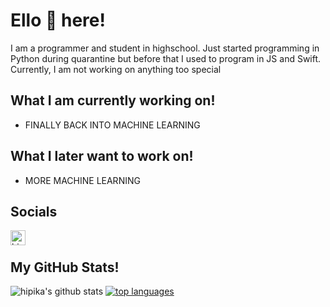 # Ello 👋  here!

I am a programmer and student in highschool. Just started programming in Python during quarantine but before that I used to program in JS and Swift. Currently, I am not working on anything too special

## What I am currently working on!
- FINALLY BACK INTO MACHINE LEARNING
    
## What I later want to work on!
- MORE MACHINE LEARNING
   
## Socials
[<img align="left" alt="hi pika31621 | discord" width="24px" src="https://cdn.jsdelivr.net/npm/simple-icons@v3/icons/discord.svg">](https://discord.com/users/759222263492116555)

<br />

## My GitHub Stats!
![hipika's github stats](https://github-readme-stats.vercel.app/api?username=hipika&show_icons=true&theme=radical)
[![top languages](https://github-readme-stats.vercel.app/api/top-langs?username=hipika&layout=compact)](https://github.com/anuraghazra/github-readme-stats)
